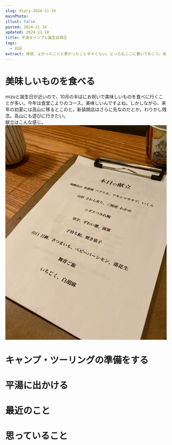 ```yaml
---
slug: diary-2024-11-10
mainPhoto: 
illust: false
posted: 2024-11-10
updated: 2024-11-10
title: 平湯キャンプと誕生日周辺
tags:
  - 日記
extract: 体感、よかったことと悪かったこと半々くらい。どっちもここに置いておこう。本題は3年ぶりくらいにいけた平湯のこと。
---
```

# 美味しいものを食べる

mizoと誕生日が近いので、10月の半ばにお祝いで美味しいものを食べに行くことが多い。今年は食堂こよりのコース。美味しいんですよね。しかしながら、来年の初夏には高山に移るとこのと。新装開店はさらに先なのだとか。わりかし残念。高山にも遊びに行きたい。  
献立はこんな感じ。
![美味しいもの献立 【・飛騨高山東農園パプリカ、アキシマササゲ、いくら・山形サワラ炙り、三陸産わかめ・ニギスつみれ椀・里芋、ずわい蟹、湯葉・子持ち鮎、焼き茄子・山口目鯛、さつまいも、ベビーパーシモン、落花生・舞茸ご飯、いちじく、白胡麻】](../../images/diary/diary-2024-11-10/01.jpg)


# キャンプ・ツーリングの準備をする
# 平湯に出かける

# 最近のこと
# 思っていること